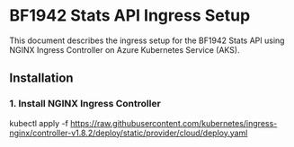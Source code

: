 # BF1942 Stats API Ingress Setup

This document describes the ingress setup for the BF1942 Stats API using NGINX Ingress Controller on Azure Kubernetes Service (AKS).

## Installation

### 1. Install NGINX Ingress Controller
kubectl apply -f https://raw.githubusercontent.com/kubernetes/ingress-nginx/controller-v1.8.2/deploy/static/provider/cloud/deploy.yaml
```
